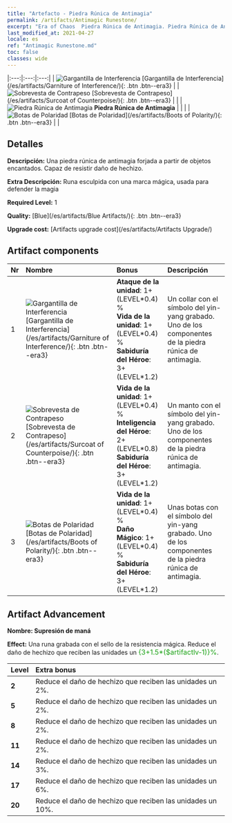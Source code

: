 ```yaml
---
title: "Artefacto - Piedra Rúnica de Antimagia"
permalink: /artifacts/Antimagic Runestone/
excerpt: "Era of Chaos  Piedra Rúnica de Antimagia. Piedra Rúnica de Antimagia Una piedra rúnica de antimagia forjada a partir de objetos encantados. Capaz de resistir daño de hechizo."
last_modified_at: 2021-04-27
locale: es
ref: "Antimagic Runestone.md"
toc: false
classes: wide
---
```


  |:---:|:---:|:---:| 
  | ![Gargantilla de Interferencia](/images/t/artifact_40231.png) [Gargantilla de Interferencia](/es/artifacts/Garniture of Interference/){: .btn .btn--era3} |   | ![Sobrevesta de Contrapeso](/images/t/artifact_40232.png) [Sobrevesta de Contrapeso](/es/artifacts/Surcoat of Counterpoise/){: .btn .btn--era3} | 
  |   | ![Piedra Rúnica de Antimagia](/images/t/icon_artifact_23.png) **Piedra Rúnica de Antimagia** |  | 
  |   | ![Botas de Polaridad](/images/t/artifact_40233.png) [Botas de Polaridad](/es/artifacts/Boots of Polarity/){: .btn .btn--era3} |   | 


## Detalles

 **Descripción:** Una piedra rúnica de antimagia forjada a partir de objetos encantados. Capaz de resistir daño de hechizo.

 **Extra Descripción:** Runa esculpida con una marca mágica, usada para defender la magia

 **Required Level:** 1

 **Quality:** [Blue](/es/artifacts/Blue Artifacts/){: .btn .btn--era3}

 **Upgrade cost:** [Artifacts upgrade cost](/es/artifacts/Artifacts Upgrade/)



## Artifact components

  | Nr |    Nombre    |   Bonus | Descripción | 
  |:---|:-----------|:--------|:------------| 
  | 1 | ![Gargantilla de Interferencia](/images/t/artifact_40231.png) [Gargantilla de Interferencia](/es/artifacts/Garniture of Interference/){: .btn .btn--era3} | **Ataque de la unidad**: 1+(LEVEL\*0.4) %<br/>**Vida de la unidad**: 1+(LEVEL\*0.4) %<br/>**Sabiduría del Héroe**: 3+(LEVEL\*1.2) | Un collar con el símbolo del yin-yang grabado. Uno de los componentes de la piedra rúnica de antimagia. | 
  | 2 | ![Sobrevesta de Contrapeso](/images/t/artifact_40232.png) [Sobrevesta de Contrapeso](/es/artifacts/Surcoat of Counterpoise/){: .btn .btn--era3} | **Vida de la unidad**: 1+(LEVEL\*0.4) %<br/>**Inteligencia del Héroe**: 2+(LEVEL\*0.8)<br/>**Sabiduría del Héroe**: 3+(LEVEL\*1.2) | Un manto con el símbolo del yin-yang grabado. Uno de los componentes de la piedra rúnica de antimagia. | 
  | 3 | ![Botas de Polaridad](/images/t/artifact_40233.png) [Botas de Polaridad](/es/artifacts/Boots of Polarity/){: .btn .btn--era3} | **Vida de la unidad**: 1+(LEVEL\*0.4) %<br/>**Daño Mágico**: 1+(LEVEL\*0.4) %<br/>**Sabiduría del Héroe**: 3+(LEVEL\*1.2) | Unas botas con el símbolo del yin-yang grabado. Uno de los componentes de la piedra rúnica de antimagia. | 


## Artifact Advancement

 **Nombre: Supresión de maná**

 **Effect:** Una runa grabada con el sello de la resistencia mágica. Reduce el daño de hechizo que reciben las unidades un <span style="color: #1ca216;font-size:16px">{3+1.5*($artifactlv-1)}%</span>.

  |  Level  |    Extra bonus  | 
  |:--------|:----------------| 
  | **2** | Reduce el daño de hechizo que reciben las unidades un 2%. | 
  | **5** | Reduce el daño de hechizo que reciben las unidades un 2%. | 
  | **8** | Reduce el daño de hechizo que reciben las unidades un 2%. | 
  | **11** | Reduce el daño de hechizo que reciben las unidades un 2%. | 
  | **14** | Reduce el daño de hechizo que reciben las unidades un 3%. | 
  | **17** | Reduce el daño de hechizo que reciben las unidades un 6%. | 
  | **20** | Reduce el daño de hechizo que reciben las unidades un 10%. | 
